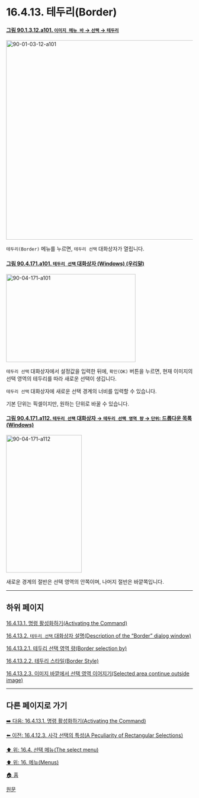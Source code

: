 # 16.4.13. 테두리(Border)

<a id="90-01-03-12-a101"></a>

#### [그림 90.1.3.12.a101. `이미지 메뉴 바` → `선택` → `테두리`](./90-01-03-12-border.md#90-01-03-12-a101)
<img width="934" height="539" alt="90-01-03-12-a101" src="https://github.com/user-attachments/assets/f78a24be-b2f9-48fa-94ae-599919a7bbe2" />

`테두리(Border)` 메뉴를 누르면, `테두리 선택` 대화상자가 열립니다.

<a id="90-04-171-a101"></a>

#### [그림 90.4.171.a101. `테두리 선택` 대화상자 (Windows) (우리말)](./90-04-0171-border_selection.md#90-04-171-a101)
<img width="349" height="238" alt="90-04-171-a101" src="https://github.com/user-attachments/assets/3bcb0233-345a-4cf1-9352-78c808d826d3" />

`테두리 선택` 대화상자에서 설정값을 입력한 뒤에, `확인(OK)` 버튼을 누르면, 현재 이미지의 선택 영역의 테두리를 따라 새로운 선택이 생깁니다.

`테두리 선택` 대화상자에 새로운 선택 경계의 너비를 입력할 수 있습니다.

기본 단위는 픽셀이지만, 원하는 단위로 바꿀 수 있습니다.

<a id="90-04-171-a112"></a>

#### [그림 90.4.171.a112. `테두리 선택` 대화상자 → `테두리 선택 영역 량` → `단위`: 드롭다운 목록 (Windows)](./90-04-0171-border_selection.md#90-04-171-a112)
<img width="204" height="372" alt="90-04-171-a112" src="https://github.com/user-attachments/assets/2f933fdf-920b-41d7-8d8f-c242d12257c8" />

새로운 경계의 절반은 선택 영역의 안쪽이며, 나머지 절반은 바깥쪽입니다.

***

## 하위 페이지

[16.4.13.1. 명령 활성화하기(Activating the Command)](./16-04-13-01-activating_the_command.md)

[16.4.13.2. `테두리 선택` 대화상자 설명(Description of the “Border” dialog window)](./16-04-13-02-00-description_of_the_border_dialog_window.md)

[16.4.13.2.1. 테두리 선택 영역 량(Border selection by)](./16-04-13-02-01-border_selection_by.md)

[16.4.13.2.2. 테두리 스타일(Border Style)](./16-04-13-02-02-border_style.md)

[16.4.13.2.3. 이미지 바깥에서 선택 영역 이어지기(Selected area continue outside image)](./16-04-13-02-03-selected_areas_continue_outside_the_image.md)

***

## 다른 페이지로 가기

[➡️ 다음: 16.4.13.1. 명령 활성화하기(Activating the Command)](./16-04-13-01-activating_the_command.md)

[⬅️ 이전: 16.4.12.3. 사각 선택의 특성(A Peculiarity of Rectangular Selections)](./16-04-12-03-a_peculiarity_of_rectangular_selections.md)

[⬆️ 위: 16.4. 선택 메뉴(The select menu)](./16-04-00-the-select-menu.md)

[⬆️ 위: 16. 메뉴(Menus)](./16-00-menus.md)

[🏠 홈](./00-home.md)

[원문](https://docs.gimp.org/2.10/ko/gimp-selection-border.html)